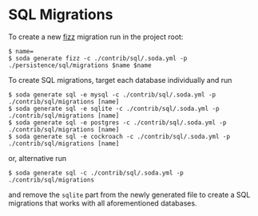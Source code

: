 # SQL Migrations

To create a new [fizz](https://gobuffalo.io/en/docs/db/fizz/) migration run in the project root:

```
$ name=
$ soda generate fizz -c ./contrib/sql/.soda.yml -p ./persistence/sql/migrations $name $name
```

To create SQL migrations, target each database individually and run

```
$ soda generate sql -e mysql -c ./contrib/sql/.soda.yml -p ./contrib/sql/migrations [name]
$ soda generate sql -e sqlite -c ./contrib/sql/.soda.yml -p ./contrib/sql/migrations [name]
$ soda generate sql -e postgres -c ./contrib/sql/.soda.yml -p ./contrib/sql/migrations [name]
$ soda generate sql -e cockroach -c ./contrib/sql/.soda.yml -p ./contrib/sql/migrations [name]
```

or, alternative run 

```
$ soda generate sql -c ./contrib/sql/.soda.yml -p ./contrib/sql/migrations 
```

and remove the `sqlite` part from the newly generated file to create a SQL migrations that works with all
aforementioned databases.
